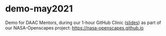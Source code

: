 # demo-may2021
Demo for DAAC Mentors, during our 1-hour GitHub Clinic ([slides](https://docs.google.com/presentation/d/1PzGAbEpNhT6CDPe1DCHf5-eVAjy-2R2D3VMHz7dY774/edit?usp=sharing)) as part of our NASA-Openscapes project: <https://nasa-openscapes.github.io>
